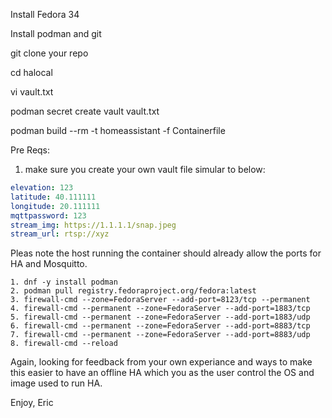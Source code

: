 Install Fedora 34

Install podman and git

git clone your repo

cd halocal

vi vault.txt

podman secret create vault vault.txt

podman build --rm -t homeassistant -f Containerfile

Pre Reqs:
1. make sure you create your own vault file simular to below:
```yaml
elevation: 123
latitude: 40.111111
longitude: 20.111111
mqttpassword: 123
stream_img: https://1.1.1.1/snap.jpeg
stream_url: rtsp://xyz
```

Pleas note the host running the container should already allow the ports for HA and Mosquitto.
```
1. dnf -y install podman
2. podman pull registry.fedoraproject.org/fedora:latest
3. firewall-cmd --zone=FedoraServer --add-port=8123/tcp --permanent
4. firewall-cmd --permanent --zone=FedoraServer --add-port=1883/tcp
5. firewall-cmd --permanent --zone=FedoraServer --add-port=1883/udp
6. firewall-cmd --permanent --zone=FedoraServer --add-port=8883/tcp
7. firewall-cmd --permanent --zone=FedoraServer --add-port=8883/udp
8. firewall-cmd --reload
```

Again, looking for feedback from your own experiance and ways to make this easier to have an offline HA which you as the user control the OS and image used to run HA.

Enjoy,
Eric
